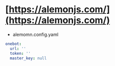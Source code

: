 # [https://alemonjs.com/](https://alemonjs.com/)

- alemomn.config.yaml

```yaml
onebot:
  url: ''
  token: ''
  master_key: null
```
